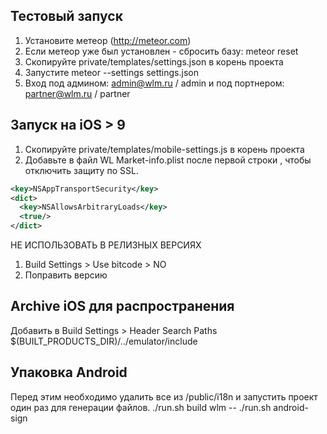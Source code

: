 ## Тестовый запуск
1. Установите метеор (http://meteor.com)
1. Если метеор уже был установлен - сбросить базу: meteor reset
1. Скопируйте private/templates/settings.json в корень проекта
1. Запустите meteor --settings settings.json
1. Вход под админом: admin@wlm.ru / admin и под портнером: partner@wlm.ru / partner

## Запуск на iOS > 9
1. Скопируйте private/templates/mobile-settings.js в корень проекта
1. Добавьте в файл WL Market-info.plist после первой строки <dict>, чтобы отключить защиту по SSL.
```xml
<key>NSAppTransportSecurity</key>
<dict>
  <key>NSAllowsArbitraryLoads</key>
  <true/>
</dict>
```
НЕ ИСПОЛЬЗОВАТЬ В РЕЛИЗНЫХ ВЕРСИЯХ

1. Build Settings > Use bitcode > NO
1. Поправить версию

## Archive iOS для распространения

Добавить в Build Settings > Header Search Paths
  $(BUILT_PRODUCTS_DIR)/../emulator/include
  
## Упаковка Android
 Перед этим необходимо удалить все из /public/i18n и запустить проект один раз для генерации файлов.
 ./run.sh build wlm
-- ./run.sh android-sign
